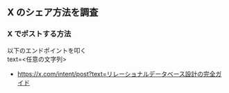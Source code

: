## X のシェア方法を調査

### X でポストする方法

以下のエンドポイントを叩く  
text=<任意の文字列>

- https://x.com/intent/post?text=リレーショナルデータベース設計の完全ガイド
